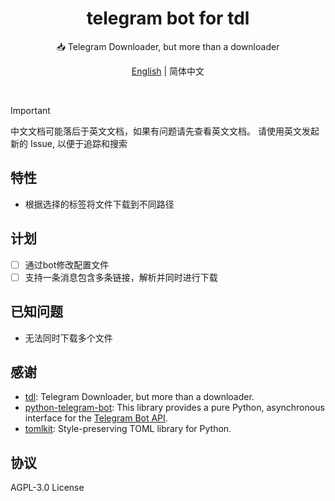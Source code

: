 <h1 align="center">telegram bot for tdl</h1>

<p align="center">
📥 Telegram Downloader, but more than a downloader
</p>

<p align="center">
<a href="README.md">English</a> | 简体中文
</p>

<p align="center">
<img src="https://img.shields.io/github/license/1368129224/tgbot-for-tdl?style=flat-square" alt="">
<img src="https://img.shields.io/github/v/release/1368129224/tgbot-for-tdl?color=red&amp;style=flat-square" alt="">
<img src="https://img.shields.io/github/downloads/1368129224/tgbot-for-tdl/total?style=flat-square" alt="">
</p>

> [!IMPORTANT]
> 中文文档可能落后于英文文档，如果有问题请先查看英文文档。
> 请使用英文发起新的 Issue, 以便于追踪和搜索

## 特性

- 根据选择的标签将文件下载到不同路径

## 计划

- [ ] 通过bot修改配置文件
- [ ] 支持一条消息包含多条链接，解析并同时进行下载

## 已知问题

- 无法同时下载多个文件

## 感谢

- [tdl](https://github.com/iyear/tdl): Telegram Downloader, but more than a downloader.
- [python-telegram-bot](https://github.com/python-telegram-bot/python-telegram-bot): This library provides a pure Python, asynchronous interface for the [Telegram Bot API](https://core.telegram.org/bots/api).
- [tomlkit](https://github.com/python-poetry/tomlkit): Style-preserving TOML library for Python.

## 协议

AGPL-3.0 License
